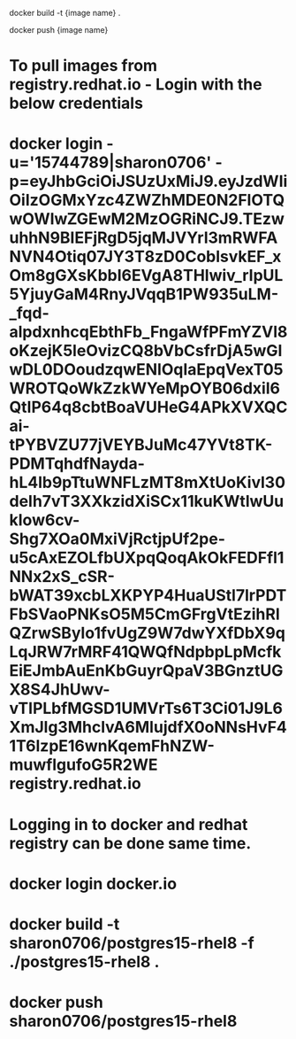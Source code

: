 <!-- To build the image -->

docker build -t {image name} .

<!-- To push the image into the registry -->
docker push {image name}


# To pull images from registry.redhat.io - Login with the below credentials
# docker login -u='15744789|sharon0706' -p=eyJhbGciOiJSUzUxMiJ9.eyJzdWIiOiIzOGMxYzc4ZWZhMDE0N2FlOTQwOWIwZGEwM2MzOGRiNCJ9.TEzwuhhN9BIEFjRgD5jqMJVYrl3mRWFANVN4Otiq07JY3T8zD0CoblsvkEF_xOm8gGXsKbbI6EVgA8THlwiv_rIpUL5YjuyGaM4RnyJVqqB1PW935uLM-_fqd-alpdxnhcqEbthFb_FngaWfPFmYZVl8oKzejK5leOvizCQ8bVbCsfrDjA5wGlwDL0DOoudzqwENlOqIaEpqVexT05WROTQoWkZzkWYeMpOYB06dxil6QtIP64q8cbtBoaVUHeG4APkXVXQCai-tPYBVZU77jVEYBJuMc47YVt8TK-PDMTqhdfNayda-hL4lb9pTtuWNFLzMT8mXtUoKivl30deIh7vT3XXkzidXiSCx11kuKWtlwUukIow6cv-Shg7XOa0MxiVjRctjpUf2pe-u5cAxEZOLfbUXpqQoqAkOkFEDFfl1NNx2xS_cSR-bWAT39xcbLXKPYP4HuaUStl7lrPDTFbSVaoPNKsO5M5CmGFrgVtEzihRlQZrwSBylo1fvUgZ9W7dwYXfDbX9qLqJRW7rMRF41QWQfNdpbpLpMcfkEiEJmbAuEnKbGuyrQpaV3BGnztUGX8S4JhUwv-vTIPLbfMGSD1UMVrTs6T3Ci01J9L6XmJlg3MhclvA6MlujdfX0oNNsHvF41T6lzpE16wnKqemFhNZW-muwflgufoG5R2WE registry.redhat.io


# Logging in to docker and redhat registry can be done same time. 


# docker login docker.io
# docker build -t sharon0706/postgres15-rhel8 -f ./postgres15-rhel8 .

# docker push sharon0706/postgres15-rhel8